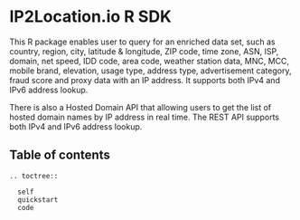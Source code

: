 IP2Location.io R SDK
========================
This R package enables user to query for an enriched data set, such as country, region, city, latitude & longitude, ZIP code, time zone, ASN, ISP, domain, net speed, IDD code, area code, weather station data, MNC, MCC, mobile brand, elevation, usage type, address type, advertisement category, fraud score and proxy data with an IP address. It supports both IPv4 and IPv6 address lookup.

There is also a Hosted Domain API that allowing users to get the list of hosted domain names by IP address in real time. The REST API supports both IPv4 and IPv6 address lookup.

## Table of contents
 ```{eval-rst}
 .. toctree::

   self
   quickstart
   code
 ```
